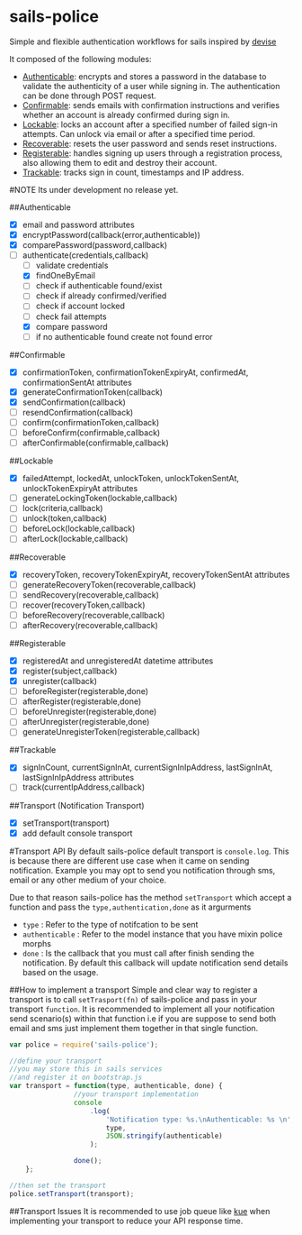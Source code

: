 sails-police
=============
Simple and flexible authentication workflows for sails inspired by [devise](https://github.com/plataformatec/devise)

It composed of the following modules:

* [Authenticable](https://github.com/lykmapipo/sails-police/blob/master/lib/morphs/authenticable.js): encrypts and stores a password in the database to validate the authenticity of a user while signing in. The authentication can be done through POST request.
* [Confirmable](https://github.com/lykmapipo/sails-police/blob/master/lib/morphs/confirmable.js): sends emails with confirmation instructions and verifies whether an account is already confirmed during sign in.
* [Lockable](https://github.com/lykmapipo/sails-police/blob/master/lib/morphs/lockable.js): locks an account after a specified number of failed sign-in attempts. Can unlock via email or after a specified time period.
* [Recoverable](https://github.com/lykmapipo/sails-police/blob/master/lib/morphs/recoverable.js): resets the user password and sends reset instructions.
* [Registerable](https://github.com/lykmapipo/sails-police/blob/master/lib/morphs/registerable.js): handles signing up users through a registration process, also allowing them to edit and destroy their account.
* [Trackable](https://github.com/lykmapipo/sails-police/blob/master/lib/morphs/trackable.js): tracks sign in count, timestamps and IP address.


#NOTE
Its under development no release yet.


##Authenticable
- [x] email and password attributes
- [x] encryptPassword(callback(error,authenticable))
- [x] comparePassword(password,callback)
- [ ] authenticate(credentials,callback)
	- [ ] validate credentials
	- [x] findOneByEmail
	- [ ] check if authenticable found/exist
	- [ ] check if already confirmed/verified
	- [ ] check if account locked
	- [ ] check fail attempts
	- [x] compare password
	- [ ] if no authenticable found create not found error

##Confirmable
- [x] confirmationToken, confirmationTokenExpiryAt, confirmedAt, confirmationSentAt attributes
- [x] generateConfirmationToken(callback)
- [x] sendConfirmation(callback)
- [ ] resendConfirmation(callback)
- [ ] confirm(confirmationToken,callback)
- [ ] beforeConfirm(confirmable,callback)
- [ ] afterConfirmable(confirmable,callback)

##Lockable
- [x] failedAttempt, lockedAt, unlockToken, unlockTokenSentAt, unlockTokenExpiryAt attributes
- [ ] generateLockingToken(lockable,callback)
- [ ] lock(criteria,callback)
- [ ] unlock(token,callback)
- [ ] beforeLock(lockable,callback)
- [ ] afterLock(lockable,callback)

##Recoverable
- [x] recoveryToken, recoveryTokenExpiryAt, recoveryTokenSentAt attributes
- [ ] generateRecoveryToken(recoverable,callback)
- [ ] sendRecovery(recoverable,callback)
- [ ] recover(recoveryToken,callback)
- [ ] beforeRecovery(recoverable,callback)
- [ ] afterRecovery(recoverable,callback)

##Registerable
- [x] registeredAt and unregisteredAt datetime attributes
- [x] register(subject,callback)
- [x] unregister(callback)
- [ ] beforeRegister(registerable,done)
- [ ] afterRegister(registerable,done)
- [ ] beforeUnregister(registerable,done)
- [ ] afterUnregister(registerable,done)
- [ ] generateUnregisterToken(registerable,callback)

##Trackable
- [x] signInCount, currentSignInAt, currentSignInIpAddress, 
		lastSignInAt, lastSignInIpAddress attributes
- [ ] track(currentIpAddress,callback)

##Transport (Notification Transport)
- [x] setTransport(transport)
- [x] add default console transport

#Transport API
By default sails-police default transport is `console.log`. This is because 
there are different use case when it came on sending notification. Example 
you may opt to send you notification through sms, email or any other medium 
of your choice.

Due to that reason sails-police has the method `setTransport` which accept 
a function and pass the `type,authentication,done` as it argurments

- `type` : Refer to the type of notifcation to be sent
- `authenticable` : Refer to the model instance that you have mixin police morphs
- `done` : Is the callback that you must call after finish sending the notification.
		 By default this callback will update notification send details based on the
		 usage.

##How to implement a transport
Simple and clear way to register a transport is to call `setTrasport(fn)` of 
sails-police and pass in your transport `function`. It is recommended to implement 
all your notification send scenario(s) within that function i.e if you are 
suppose to send both email and sms just implement them together in that single function.

```js
var police = require('sails-police');

//define your transport
//you may store this in sails services 
//and register it on bootstrap.js
var transport = function(type, authenticable, done) {
				//your transport implementation
		        console
		            .log(
		                'Notification type: %s.\nAuthenticable: %s \n',
		                type,
		                JSON.stringify(authenticable)
		            );

		        done();
    };

//then set the transport
police.setTransport(transport);
```
##Transport Issues
It is recommended to use job queue like [kue](https://github.com/learnboost/kue) 
when implementing your transport to reduce your API response time.